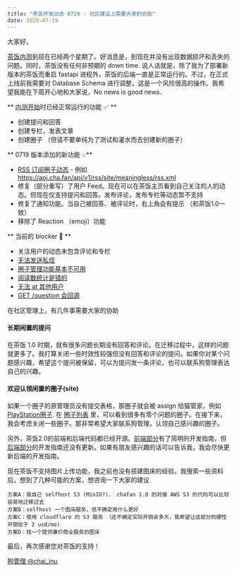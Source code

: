 ```yaml
---
title: "茶饭开发动态 0719 - 社区建设上需要大家的协助"
date: 2025-07-19
---
```


大家好，

[茶饭内测](https://status.cha.fan/2025/07/08/closed-beta.html)到现在已经两个星期了。好消息是，到现在并没有出现数据损坏和丢失的问题。同时，茶饭没有任何非预期的 down time. 说人话就是，除了我为了部署新版本的茶饭而重启 fastapi 进程外，茶饭的后端一直是正常运行的。不过，在正式上线前我需要对 Database Schema 进行调整，这是一个风险很高的操作。我希望我能在下周开心地和大家说，No news is good news.

** [内测开始](https://status.cha.fan/2025/07/08/closed-beta.html)时已经正常运行的功能 ✅  **
- 创建提问和回答
- 创建专栏，发表文章
- 创建圈子 （但请不要单纯为了测试和灌水而去创建新的圈子） 

** 0719 版本添加的新功能 💡**
- [RSS 订阅圈子动态](https://discord.com/channels/807057763234349087/807057763234349090/1393043643404779580) - 例如 https://api.cha.fan/api/v1/rss/site/meaningless/rss.xml
- 修复（部分重写）了用户 Feed。现在可以在茶饭主页看到自己关注的人的动态。但现在仅支持提问和回答。发布评论，发布专栏等动态暂不支持
- 修复了通知功能。当自己被回答、被评论时，右上角会有提示 （和茶饭1.0一致）
- 移除了 Reaction （emoji）功能

** 当前的 blocker 🛑 **
- 关注用户的动态未包含评论和专栏
- [无法发送私信](https://github.com/chafan-dev/chafan-pwa/issues/424)
- [圈子管理功能基本不可用](https://github.com/chafan-dev/chafan-pwa/issues/423)
- [阅读数统计是错的](https://github.com/chafan-dev/chafan-pwa/issues/420)
- [无法 at 其他用户](https://github.com/chafan-dev/chafan-pwa/issues/414)
- [GET /question 会回源](https://github.com/chafan-dev/chafan-pwa/issues/412)

在社区管理上，有几件事需要大家的协助

#### 长期闲置的提问 
在茶饭 1.0 时期，就有很多问题长期没有回答和评论。在迁移过程中，这样的问题就更多了。我打算关闭一些时效性较强但没有回答和评论的提问。如果你对某个问题感兴趣，希望这个提问被保留，可以为提问发一条评论，也可以联系狗管理表达自己的兴趣。

#### 欢迎认领闲置的圈子(site) 
如果一个圈子的原管理员没有提交表格，那圈子就会被 assign 给猫管家，例如 [PlayStation圈子](https://cha.fan/sites/PlayStation). 在 [圈子列表](https://cha.fan/explore?tab=sites) 里，可以看到很多有零个问题的圈子。在接下来，我会考虑关闭一些圈子。那非常希望大家联系狗管理，认领自己感兴趣的圈子。

另外，茶饭2.0的前端和后端代码都已经开源。[前端部分](https://github.com/chafan-dev/chafan-pwa)有了简明的开发指南，但 [后端部分](https://github.com/chafan-dev/chafan-core)的开发指南还没有更新。如果有朋友感兴趣的话可以告诉我，我会尽快更新后端的开发指南。

现在茶饭不支持图片上传功能，我之前也没有搭建图床的经验。我搜索一些资料后，想到了几种可能的方案，想咨询一下大家的建议
```
方案A：我自己 selfhost S3 (MinIO?)， chafan 1.0 的对接 AWS S3 的代码可以比较容易地迁移过去
方案B：selfhost 一个图床服务，但不确定用什么更好
方案C：使用 cloudflare 的 S3 服务 （还不确定实际开销会多大，我希望让这部分的硬性开销低于 2 usd/mo)
方案D：找一个提供廉价商业服务的图床
```


最后，再次感谢您对茶饭的支持！

[狗管理 @chai_inu](https://cha.fan/users/chai_inu)
